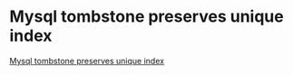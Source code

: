# Mysql tombstone preserves unique index
[Mysql tombstone preserves unique index](https://aiwithcloud.com/2022/09/16/mysql_tombstone_preserves_unique_index/)